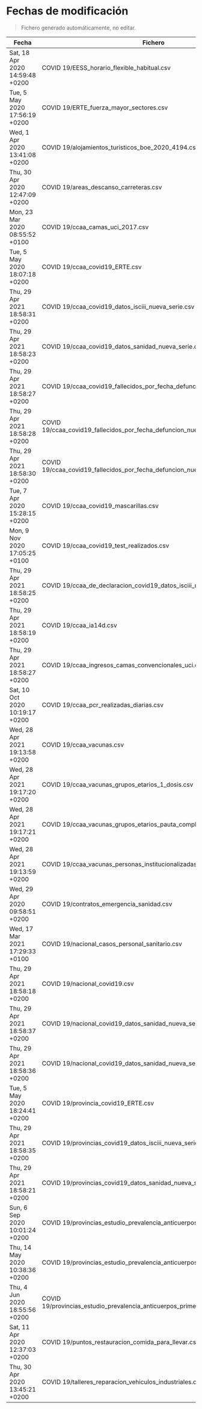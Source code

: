 # Fechas de modificación

> Fichero generado automáticamente, no editar.

| Fecha                           | Fichero                  |
|---------------------------------|--------------------------|
| Sat, 18 Apr 2020 14:59:48 +0200  | COVID 19/EESS_horario_flexible_habitual.csv |
| Tue, 5 May 2020 17:56:19 +0200  | COVID 19/ERTE_fuerza_mayor_sectores.csv |
| Wed, 1 Apr 2020 13:41:08 +0200  | COVID 19/alojamientos_turisticos_boe_2020_4194.csv |
| Thu, 30 Apr 2020 12:47:09 +0200  | COVID 19/areas_descanso_carreteras.csv |
| Mon, 23 Mar 2020 08:55:52 +0100  | COVID 19/ccaa_camas_uci_2017.csv |
| Tue, 5 May 2020 18:07:18 +0200  | COVID 19/ccaa_covid19_ERTE.csv |
| Thu, 29 Apr 2021 18:58:31 +0200  | COVID 19/ccaa_covid19_datos_isciii_nueva_serie.csv |
| Thu, 29 Apr 2021 18:58:23 +0200  | COVID 19/ccaa_covid19_datos_sanidad_nueva_serie.csv |
| Thu, 29 Apr 2021 18:58:27 +0200  | COVID 19/ccaa_covid19_fallecidos_por_fecha_defuncion_nueva_serie.csv |
| Thu, 29 Apr 2021 18:58:28 +0200  | COVID 19/ccaa_covid19_fallecidos_por_fecha_defuncion_nueva_serie_long.csv |
| Thu, 29 Apr 2021 18:58:30 +0200  | COVID 19/ccaa_covid19_fallecidos_por_fecha_defuncion_nueva_serie_original.csv |
| Tue, 7 Apr 2020 15:28:15 +0200  | COVID 19/ccaa_covid19_mascarillas.csv |
| Mon, 9 Nov 2020 17:05:25 +0100  | COVID 19/ccaa_covid19_test_realizados.csv |
| Thu, 29 Apr 2021 18:58:25 +0200  | COVID 19/ccaa_de_declaracion_covid19_datos_isciii_nueva_serie.csv |
| Thu, 29 Apr 2021 18:58:19 +0200  | COVID 19/ccaa_ia14d.csv |
| Thu, 29 Apr 2021 18:58:27 +0200  | COVID 19/ccaa_ingresos_camas_convencionales_uci.csv |
| Sat, 10 Oct 2020 10:19:17 +0200  | COVID 19/ccaa_pcr_realizadas_diarias.csv |
| Wed, 28 Apr 2021 19:13:58 +0200  | COVID 19/ccaa_vacunas.csv |
| Wed, 28 Apr 2021 19:17:20 +0200  | COVID 19/ccaa_vacunas_grupos_etarios_1_dosis.csv |
| Wed, 28 Apr 2021 19:17:21 +0200  | COVID 19/ccaa_vacunas_grupos_etarios_pauta_completa.csv |
| Wed, 28 Apr 2021 19:13:59 +0200  | COVID 19/ccaa_vacunas_personas_institucionalizadas.csv |
| Wed, 29 Apr 2020 09:58:51 +0200  | COVID 19/contratos_emergencia_sanidad.csv |
| Wed, 17 Mar 2021 17:29:33 +0100  | COVID 19/nacional_casos_personal_sanitario.csv |
| Thu, 29 Apr 2021 18:58:18 +0200  | COVID 19/nacional_covid19.csv |
| Thu, 29 Apr 2021 18:58:37 +0200  | COVID 19/nacional_covid19_datos_sanidad_nueva_serie.csv |
| Thu, 29 Apr 2021 18:58:36 +0200  | COVID 19/nacional_covid19_datos_sanidad_nueva_serie_grupos_edad.csv |
| Tue, 5 May 2020 18:24:41 +0200  | COVID 19/provincia_covid19_ERTE.csv |
| Thu, 29 Apr 2021 18:58:35 +0200  | COVID 19/provincias_covid19_datos_isciii_nueva_serie.csv |
| Thu, 29 Apr 2021 18:58:21 +0200  | COVID 19/provincias_covid19_datos_sanidad_nueva_serie.csv |
| Sun, 6 Sep 2020 10:01:24 +0200  | COVID 19/provincias_estudio_prevalencia_anticuerpos_final.csv |
| Thu, 14 May 2020 10:38:36 +0200  | COVID 19/provincias_estudio_prevalencia_anticuerpos_primera_ronda.csv |
| Thu, 4 Jun 2020 18:55:56 +0200  | COVID 19/provincias_estudio_prevalencia_anticuerpos_primera_y_segunda_ronda.csv |
| Sat, 11 Apr 2020 12:37:03 +0200  | COVID 19/puntos_restauracion_comida_para_llevar.csv |
| Thu, 30 Apr 2020 13:45:21 +0200  | COVID 19/talleres_reparacion_vehiculos_industriales.csv |
